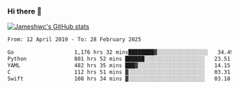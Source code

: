 ### Hi there 👋

[![Jameshwc's GitHub stats](https://github-readme-stats.vercel.app/api?username=jameshwc)](https://github.com/anuraghazra/github-readme-stats)

<!--START_SECTION:waka-->

```txt
From: 12 April 2019 - To: 28 February 2025

Go                   1,176 hrs 32 mins████████▓░░░░░░░░░░░░░░░░   34.49 %
Python               801 hrs 52 mins ██████░░░░░░░░░░░░░░░░░░░   23.51 %
YAML                 482 hrs 35 mins ███▓░░░░░░░░░░░░░░░░░░░░░   14.15 %
C                    112 hrs 51 mins ▓░░░░░░░░░░░░░░░░░░░░░░░░   03.31 %
Swift                108 hrs 34 mins ▓░░░░░░░░░░░░░░░░░░░░░░░░   03.18 %
```

<!--END_SECTION:waka-->